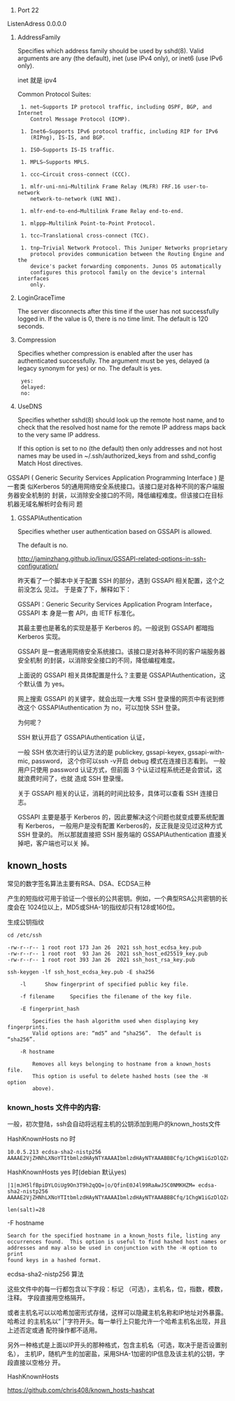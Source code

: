 1. Port 22

ListenAdress 0.0.0.0

1. AddressFamily

    Specifies which address family should be used by sshd(8).  Valid arguments
    are any (the default), inet (use IPv4 only), or inet6 (use IPv6 only).

    inet 就是 ipv4

    Common Protocol Suites:

        1. net—Supports IP protocol traffic, including OSPF, BGP, and Internet
           Control Message Protocol (ICMP).
        
        1. Inet6—Supports IPv6 protocol traffic, including RIP for IPv6
           (RIPng), IS-IS, and BGP.
        
        1. ISO—Supports IS-IS traffic.
        
        1. MPLS—Supports MPLS.
        
        1. ccc—Circuit cross-connect (CCC).
        
        1. mlfr-uni-nni—Multilink Frame Relay (MLFR) FRF.16 user-to-network
           network-to-network (UNI NNI).
        
        1. mlfr-end-to-end—Multilink Frame Relay end-to-end.
        
        1. mlppp—Multilink Point-to-Point Protocol.
        
        1. tcc—Translational cross-connect (TCC).
        
        1. tnp—Trivial Network Protocol. This Juniper Networks proprietary
           protocol provides communication between the Routing Engine and the
           device's packet forwarding components. Junos OS automatically
           configures this protocol family on the device's internal interfaces
           only.

1. LoginGraceTime

    The server disconnects after this time if the user has not successfully
    logged in.  If the value is 0, there is no time limit.  The default is 120
    seconds.

1. Compression

    Specifies whether compression is enabled after the user has authenticated
    successfully.  The argument must be yes, delayed (a legacy synonym for
    yes) or no.  The default is yes.
        
        yes:
        delayed:
        no:



1. UseDNS  

    Specifies whether sshd(8) should look up the remote host name, and to check
    that the resolved host name for the remote IP address maps back to the very
    same IP address.

    If this option is set to no (the default) then only addresses and not host
    names may be used in ~/.ssh/authorized_keys from and sshd_config Match Host
    directives.


GSSAPI ( Generic Security Services Application Programming Interface ) 是一套类
似Kerberos 5的通用网络安全系统接口。该接口是对各种不同的客户端服务器安全机制的
封装，以消除安全接口的不同，降低编程难度。但该接口在目标机器无域名解析时会有问
题


1. GSSAPIAuthentication

    Specifies whether user authentication based on GSSAPI is allowed.

    The default is no.


    http://jaminzhang.github.io/linux/GSSAPI-related-options-in-ssh-configuration/

    昨天看了一个脚本中关于配置 SSH 的部分，遇到 GSSAPI 相关配置，这个之前没怎么
    见过。 于是查了下，解释如下：

    GSSAPI：Generic Security Services Application Program Interface，GSSAPI 本
    身是一套 API，由 IETF 标准化。

    其最主要也是著名的实现是基于 Kerberos 的。一般说到 GSSAPI 都暗指 Kerberos 实现。

    GSSAPI 是一套通用网络安全系统接口。该接口是对各种不同的客户端服务器安全机制
    的封装，以消除安全接口的不同，降低编程难度。

    上面说的 GSSAPI 相关具体配置是什么？主要是 GSSAPIAuthentication，这个默认值
    为 yes。

    网上搜索 GSSAPI 的关键字，就会出现一大堆 SSH 登录慢的网页中有说到修改这个
    GSSAPIAuthentication 为 no，可以加快 SSH 登录。

    为何呢？

    SSH 默认开启了 GSSAPIAuthentication 认证，

    一般 SSH 依次进行的认证方法的是 publickey, gssapi-keyex, gssapi-with-mic,
    password， 这个你可以ssh -v开启 debug 模式在连接日志看到。   一般用户只使用
    password 认证方式，但前面 3 个认证过程系统还是会尝试，这就浪费时间了，也就
    造成 SSH 登录慢。
    
    关于 GSSAPI 相关的认证，消耗的时间比较多，具体可以查看 SSH 连接日志。

    GSSAPI 主要是基于 Kerberos 的，因此要解决这个问题也就变成要系统配置有
    Kerberos， 一般用户是没有配置 Kerberos的，反正我是没见过这种方式 SSH 登录的。
    所以那就直接把 SSH 服务端的 GSSAPIAuthentication 直接关掉吧，客户端也可以关
    掉。



## known_hosts

常见的数字签名算法主要有RSA、DSA、ECDSA三种

产生的短指纹可用于验证一个很长的公共密钥。例如，一个典型RSA公共密钥的长度会在
1024位以上，MD5或SHA-1的指纹却只有128或160位。

生成公钥指纹

    cd /etc/ssh

    -rw-r--r-- 1 root root 173 Jan 26  2021 ssh_host_ecdsa_key.pub
    -rw-r--r-- 1 root root  93 Jan 26  2021 ssh_host_ed25519_key.pub
    -rw-r--r-- 1 root root 393 Jan 26  2021 ssh_host_rsa_key.pub

    ssh-keygen -lf ssh_host_ecdsa_key.pub -E sha256

        -l      Show fingerprint of specified public key file.
        
        -f filename     Specifies the filename of the key file.
        
        -E fingerprint_hash
        
            Specifies the hash algorithm used when displaying key fingerprints.
            Valid options are: “md5” and “sha256”.  The default is “sha256”.
        
        -R hostname
            
            Removes all keys belonging to hostname from a known_hosts file.
            This option is useful to delete hashed hosts (see the -H option
            above).


### known_hosts 文件中的内容:

一般，初次登陆，ssh会自动将远程主机的公钥添加到用户的known_hosts文件

HashKnownHosts no 时

    10.0.5.213 ecdsa-sha2-nistp256 AAAAE2VjZHNhLXNoYTItbmlzdHAyNTYAAAAIbmlzdHAyNTYAAABBBCfq/1ChgW1iGzDlQZrunAkTLiTFfA/Skq6m1k4PMha80IzhVuWiKIFU+/weMSPOqDY7bJbamQQ/AK9LyNVkkoU=¬

HashKnownHosts yes 时(debian 默认yes)

    |1|mJH5lfBpiDYLOiUg9On3T9h2qQQ=|o/QfinE0J4l99RaAwJ5C0NMKHZM= ecdsa-sha2-nistp256 AAAAE2VjZHNhLXNoYTItbmlzdHAyNTYAAAAIbmlzdHAyNTYAAABBBCfq/1ChgW1iGzDlQZrunAkTLiTFfA/Skq6m1k4PMha80IzhVuWiKIFU+/weMSPOqDY7bJbamQQ/AK9LyNVkkoU=

    len(salt)=28


-F hostname

    Search for the specified hostname in a known_hosts file, listing any
    occurrences found.  This option is useful to find hashed host names or
    addresses and may also be used in conjunction with the -H option to print
    found keys in a hashed format.


ecdsa-sha2-nistp256 算法


这些文件中的每一行都包含以下字段：标记 （可选），主机名，位，指数，模数，注释。
字段直接用空格隔开。

或者主机名可以以哈希加密形式存储，这样可以隐藏主机名称和IP地址对外暴露。 哈希过
的主机名以” |”字符开头。每一单行上只能允许一个哈希主机名出现，并且上述否定或通
配符操作都不适用。

另外一种格式是上面以IP开头的那种格式，包含主机名（可选，取决于是否设置别名），
主机IP，随机产生的加密盐，采用SHA-1加密的IP信息及该主机的公钥，字段直接以空格分
开。




HashKnownHosts

https://github.com/chris408/known_hosts-hashcat
